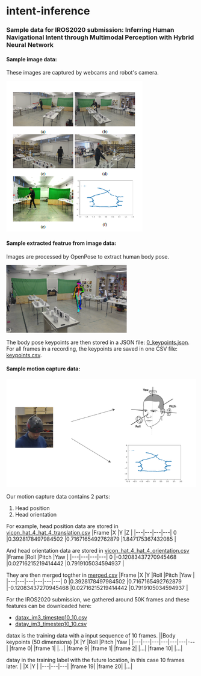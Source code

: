 # intent-inference
### Sample data for IROS2020 submission: Inferring Human Navigational Intent through Multimodal Perception with Hybrid Neural Network

#### Sample image data:
These images are captured by webcams and robot's camera.

![](Capture.PNG)

#### Sample extracted featrue from image data:
Images are processed by OpenPose to extract human body pose.

<img src="https://github.com/zhitianz/intent-inference/blob/master/196_rendered.png" width="320">

The body pose keypoints are then stored in a JSON file: [0_keypoints.json](https://github.com/zhitianz/intent-inference/blob/master/0_keypoints.json).
For all frames in a recording, the keypoints are saved in one CSV file: [keypoints.csv](https://github.com/zhitianz/intent-inference/blob/master/keypoints.csv).

#### Sample motion capture data:
![](Capture2.PNG)

Our motion capture data contains 2 parts:
1. Head position
2. Head orientation

For example, head position data are stored in [vicon_hat_4_hat_4_translation.csv](https://github.com/zhitianz/intent-inference/blob/master/vicon_hat_4_hat_4_translation.csv)
|Frame |X |Y |Z |
|---|---|---|---|
0 |0.3928178497984502 |0.7167165492762879 |1.847175367432085 |

And head orientation data are stored in [vicon_hat_4_hat_4_orientation.csv](https://github.com/zhitianz/intent-inference/blob/master/vicon_hat_4_hat_4_orientation.csv)
|Frame |Roll |Pitch |Yaw |
|---|---|---|---|
0 |-0.12083437270945468 |0.02716215219414442 |0.7919105034594937 |

They are then merged togther in [merged.csv](https://github.com/zhitianz/intent-inference/blob/master/merged.csv)
|Frame |X |Y |Roll |Pitch |Yaw |
|---|---|---|---|---|---|
0 |0.3928178497984502 |0.7167165492762879 |-0.12083437270945468 |0.02716215219414442 |0.7919105034594937 |



For the IROS2020 submission, we gathered around 50K frames and these features can be downloaded here:

* [datax_im3_timestep10_10.csv](https://drive.google.com/file/d/1M0wXy1s9IQQpZ0ZAbSLjioXZZLk57njU/view?usp=sharing)
* [datay_im3_timestep10_10.csv](https://drive.google.com/file/d/1ojPuhh0n9UcEnFxuSQgPzKvOw7iAeKjh/view?usp=sharing)

datax is the training data with a input sequence of 10 frames. 
||Body keypoints (50 dimensions) |X |Y |Roll |Pitch |Yaw |
|---|---|---|---|---|---|---|
|frame 0|
|frame 1|
|...|
|frame 9|
|frame 1|
|frame 2|
|...|
|frame 10|
|...|

datay in the training label with the future location, in this case 10 frames later.
| |X |Y |
|---|---|---|
|frame 19|
|frame 20|
|...|


